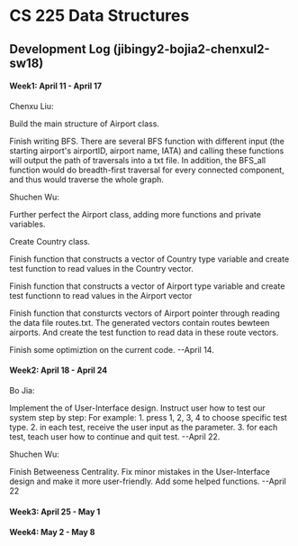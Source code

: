 # CS 225 Data Structures
## Development Log (jibingy2-bojia2-chenxul2-sw18)

#### Week1: April 11 - April 17


Chenxu Liu: 
  
  Build the main structure of Airport class. 
  
  Finish writing BFS. There are several BFS function with different input (the starting airport's airportID, airport name, IATA) and calling these functions will output the path of traversals into a txt file. In addition, the BFS_all function would do breadth-first traversal for every connected component, and thus would traverse the whole graph.

Shuchen Wu:
  
  Further perfect the Airport class, adding more functions and private variables.
  
  Create Country class.
  
  Finish function that constructs a vector of Country type variable and create test function to read values in the Country vector.
  
  Finish function that constructs a vector of Airport type variable and create test functionn to read values in the Airport vector
  
  Finish function that consturcts vectors of Airport pointer through reading the data file routes.txt. The generated vectors contain routes bewteen airports. And create the test function to read data in these route vectors.
  
  Finish some optimiztion on the current code. --April 14. 
  

#### Week2: April 18 - April 24


Bo Jia:
  
  Implement the of User-Interface design.
  Instruct user how to test our system step by step:
  For example: 
    1. press 1, 2, 3, 4 to choose specific test type.
    2. in each test, receive the user input as the parameter.
    3. for each test, teach user how to continue and quit test. --April 22.
  
Shuchen Wu:

  Finish Betweeness Centrality.
  Fix minor mistakes in the User-Interface design and make it more user-friendly.
  Add some helped functions.  --April 22
  
  
#### Week3: April 25 - May 1


#### Week4: May 2 - May 8